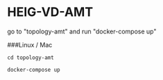 HEIG-VD-AMT
==========

go to "topology-amt" and run "docker-compose up"

###Linux / Mac

`cd topology-amt`

`docker-compose up`
